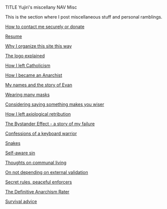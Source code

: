 TITLE Yujiri's miscellany
NAV Misc

This is the section where I post miscellaneous stuff and personal ramblings.

[How to contact me securely or donate](contact)

[Resume](resume)

[Why I organize this site this way](structure)

[The logo explained](logo)

[How I left Catholicism](apostasy)

[How I became an Anarchist](anarchism_conversion)

[My names and the story of Evan](names)

[Wearing many masks](masks)

[Considering saying something makes you wiser](public_wisdom)

[How I left axiological retribution](axiological_retribution)

[The Bystander Effect - a story of my failure](bystander)

[Confessions of a keyboard warrior](keyboard_warrior)

[Snakes](snakes)

[Self-aware sin](sin)

[Thoughts on communal living](communal_living)

[On not depending on external validation](external_validation)

[Secret rules, peaceful enforcers](secret_rules)

[The Definitive Anarchism Rater](anarchism_rater)

[Survival advice](survival_advice)
